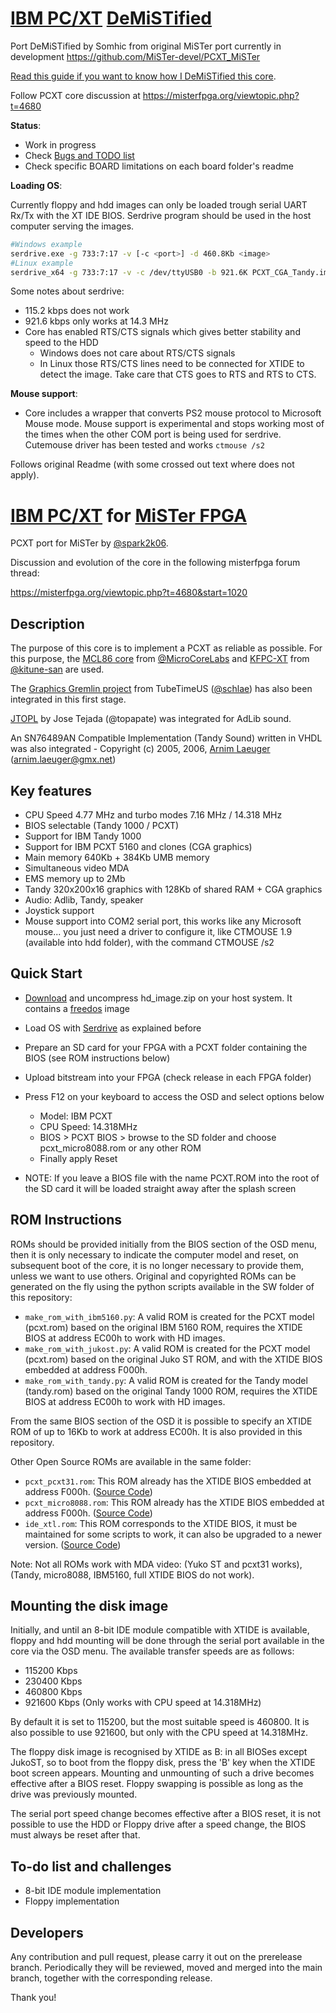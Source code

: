 # [IBM PC/XT](https://en.wikipedia.org/wiki/IBM_Personal_Computer_XT)  [DeMiSTified](https://github.com/robinsonb5/DeMiSTify)

Port DeMiSTified by Somhic from original MiSTer port currently in development  https://github.com/MiSTer-devel/PCXT_MiSTer

[Read this guide if you want to know how I DeMiSTified this core](https://github.com/DECAfpga/DECA_board/tree/main/Tutorials/DeMiSTify).

Follow PCXT core discussion at https://misterfpga.org/viewtopic.php?t=4680

**Status**: 

* Work in progress
* Check [Bugs and TODO list](TODO.md)
* Check specific BOARD limitations on each board folder's readme

**Loading OS**:

Currently floppy and hdd images can only be loaded trough serial UART Rx/Tx with the XT IDE BIOS. Serdrive program should be used in the host computer serving the images.

```sh
#Windows example
serdrive.exe -g 733:7:17 -v [-c <port>] -d 460.8Kb <image>
#Linux example
serdrive_x64 -g 733:7:17 -v -c /dev/ttyUSB0 -b 921.6K PCXT_CGA_Tandy.img 
```

Some notes about serdrive:

* 115.2 kbps does not work
* 921.6 kbps only works at 14.3 MHz
* Core has enabled RTS/CTS signals which gives better stability and speed to the HDD
  * Windows does not care about RTS/CTS signals
  * In Linux those RTS/CTS lines need to be connected for XTIDE to detect the image. Take care that CTS goes to RTS and RTS to CTS.

**Mouse support**:

* Core includes a wrapper that converts PS2 mouse protocol to Microsoft Mouse mode. Mouse support is experimental and stops working most of the times when the other COM port is being used for serdrive.  Cutemouse driver has been tested and works `ctmouse /s2`

Follows original Readme (with some crossed out text where does not apply).



# [IBM PC/XT](https://en.wikipedia.org/wiki/IBM_Personal_Computer_XT) for [MiSTer FPGA](https://mister-devel.github.io/MkDocs_MiSTer/)

PCXT port for MiSTer by [@spark2k06](https://github.com/spark2k06/).

Discussion and evolution of the core in the following misterfpga forum thread:

https://misterfpga.org/viewtopic.php?t=4680&start=1020

## Description

The purpose of this core is to implement a PCXT as reliable as possible. For this purpose, the [MCL86 core](https://github.com/MicroCoreLabs/Projects/tree/master/MCL86) from [@MicroCoreLabs](https://github.com/MicroCoreLabs/) and [KFPC-XT](https://github.com/kitune-san/KFPC-XT) from [@kitune-san](https://github.com/kitune-san) are used.

The [Graphics Gremlin project](https://github.com/schlae/graphics-gremlin) from TubeTimeUS ([@schlae](https://github.com/schlae)) has also been integrated in this first stage.

[JTOPL](https://github.com/jotego/jtopl) by Jose Tejada (@topapate) was integrated for AdLib sound.

An SN76489AN Compatible Implementation (Tandy Sound) written in VHDL was also integrated - Copyright (c) 2005, 2006, [Arnim Laeuger](https://github.com/devsaurus) (arnim.laeuger@gmx.net)

## Key features

* CPU Speed 4.77 MHz and turbo modes 7.16 MHz / 14.318 MHz
* BIOS selectable (Tandy 1000 / PCXT)
* Support for IBM Tandy 1000
* Support for IBM PCXT 5160 and clones (CGA graphics)
* Main memory 640Kb + 384Kb UMB memory
* Simultaneous video MDA
* EMS memory up to 2Mb
* Tandy 320x200x16 graphics with 128Kb of shared RAM + CGA graphics
* Audio: Adlib, Tandy, speaker
* Joystick support
* Mouse support into COM2 serial port, this works like any Microsoft mouse... you just need a driver to configure it, like CTMOUSE 1.9 (available into hdd folder), with the command CTMOUSE /s2 

## Quick Start

* [Download](https://github.com/MiSTer-devel/PCXT_MiSTer/raw/main/games/PCXT/hd_image.zip) and uncompress hd_image.zip on your host system. It contains a [freedos](http://www.freedos.org/ ) image
* Load OS with [Serdrive](SW/ ) as explained before
* Prepare an SD card for your FPGA with a PCXT folder containing the BIOS  (see ROM instructions below)
* Upload bitstream into your FPGA (check release in each FPGA folder)
* Press F12 on your keyboard to access the OSD and select options below
  * Model: IBM PCXT
  * CPU Speed: 14.318MHz
  * BIOS > PCXT BIOS > browse to the SD folder and choose  pcxt_micro8088.rom or any other ROM
  * Finally apply Reset

* NOTE: If you leave a BIOS file with the name PCXT.ROM into the root of the SD card it will be loaded straight away after the splash screen

## ROM Instructions

ROMs should be provided initially from the BIOS section of the OSD menu, then it is only necessary to indicate the computer model and reset, on subsequent boot of the core, it is no longer necessary to provide them, unless we want to use others. Original and copyrighted ROMs can be generated on the fly using the python scripts available in the SW folder of this repository:

* `make_rom_with_ibm5160.py`: A valid ROM is created for the PCXT model (pcxt.rom) based on the original IBM 5160 ROM, requires the XTIDE BIOS at address EC00h to work with HD images.
* `make_rom_with_jukost.py`: A valid ROM is created for the PCXT model (pcxt.rom) based on the original Juko ST ROM, and with the XTIDE BIOS embedded at address F000h.
* `make_rom_with_tandy.py`: A valid ROM is created for the Tandy model (tandy.rom) based on the original Tandy 1000 ROM, requires the XTIDE BIOS at address EC00h to work with HD images.

From the same BIOS section of the OSD it is possible to specify an XTIDE ROM of up to 16Kb to work at address EC00h. It is also provided in this repository.

Other Open Source ROMs are available in the same folder:

* `pcxt_pcxt31.rom`: This ROM already has the XTIDE BIOS embedded at address F000h. ([Source Code](https://github.com/virtualxt/pcxtbios))
* `pcxt_micro8088.rom`: This ROM already has the XTIDE BIOS embedded at address F000h. ([Source Code](https://github.com/skiselev/8088_bios))
* `ide_xtl.rom`: This ROM corresponds to the XTIDE BIOS, it must be maintained for some scripts to work, it can also be upgraded to a newer version. ([Source Code](https://www.xtideuniversalbios.org/))

Note: Not all ROMs work with MDA video: (Yuko ST and pcxt31 works), (Tandy, micro8088, IBM5160, full XTIDE BIOS do not work).

## Mounting the disk image

Initially, and until an 8-bit IDE module compatible with XTIDE is available, floppy and hdd mounting will be done through the serial port available in the core via the OSD menu. The available transfer speeds are as follows:

* 115200 Kbps
* 230400 Kbps
* 460800 Kbps
* 921600 Kbps (Only works with CPU speed at 14.318MHz)

By default it is set to 115200, but the most suitable speed is 460800. It is also possible to use 921600, but only with the CPU speed at 14.318MHz.

The floppy disk image is recognised by XTIDE as B: in all BIOSes except JukoST, so to boot from the floppy disk, press the 'B' key when the XTIDE boot screen appears. Mounting and unmounting of such a drive becomes effective after a BIOS reset. Floppy swapping is possible as long as the drive was previously mounted.

The serial port speed change becomes effective after a BIOS reset, it is not possible to use the HDD or Floppy drive after a speed change, the BIOS must always be reset after that.

## To-do list and challenges

* 8-bit IDE module implementation
* Floppy implementation

## Developers

Any contribution and pull request, please carry it out on the prerelease branch. Periodically they will be reviewed, moved and merged into the main branch, together with the corresponding release.

Thank you!
